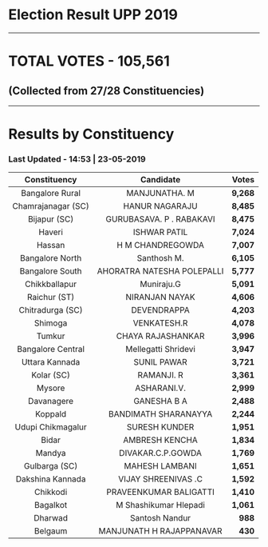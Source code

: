 # Election Result UPP 2019

---
# TOTAL VOTES - 105,561 
## (Collected from 27/28 Constituencies) 


---
# Results by Constituency 

### Last Updated - 14:53 | 23-05-2019 


|   Constituency   |        Candidate         |  Votes  |
|:----------------:|:------------------------:|--------:|
| Bangalore Rural  |      MANJUNATHA. M       |**9,268**|
|Chamrajanagar (SC)|      HANUR NAGARAJU      |**8,485**|
|   Bijapur (SC)   | GURUBASAVA. P . RABAKAVI |**8,475**|
|      Haveri      |       ISHWAR PATIL       |**7,024**|
|      Hassan      |     H M CHANDREGOWDA     |**7,007**|
| Bangalore North  |       Santhosh M.        |**6,105**|
| Bangalore South  |AHORATRA NATESHA POLEPALLI|**5,777**|
|  Chikkballapur   |        Muniraju.G        |**5,091**|
|   Raichur (ST)   |      NIRANJAN NAYAK      |**4,606**|
| Chitradurga (SC) |       DEVENDRAPPA        |**4,203**|
|     Shimoga      |       VENKATESH.R        |**4,078**|
|      Tumkur      |    CHAYA RAJASHANKAR     |**3,996**|
|Bangalore Central |   Mellegatti Shridevi    |**3,947**|
|  Uttara Kannada  |       SUNIL PAWAR        |**3,721**|
|    Kolar (SC)    |        RAMANJI. R        |**3,361**|
|      Mysore      |       ASHARANI.V.        |**2,999**|
|    Davanagere    |       GANESHA B A        |**2,488**|
|     Koppald      |   BANDIMATH SHARANAYYA   |**2,244**|
|Udupi Chikmagalur |      SURESH KUNDER       |**1,951**|
|      Bidar       |      AMBRESH KENCHA      |**1,834**|
|      Mandya      |    DIVAKAR.C.P.GOWDA     |**1,769**|
|  Gulbarga (SC)   |      MAHESH LAMBANI      |**1,651**|
| Dakshina Kannada |   VIJAY SHREENIVAS .C    |**1,592**|
|     Chikkodi     |  PRAVEENKUMAR BALIGATTI  |**1,410**|
|     Bagalkot     |  M Shashikumar Hlepadi   |**1,061**|
|     Dharwad      |      Santosh Nandur      |  **988**|
|     Belgaum      | MANJUNATH H RAJAPPANAVAR |  **430**|


<script async src='https://www.googletagmanager.com/gtag/js?id=UA-138371535-2'></script><script>window.dataLayer = window.dataLayer || [];function gtag(){dataLayer.push(arguments);}gtag('js', new Date());gtag('config', 'UA-138371535-2');</script>